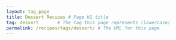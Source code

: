 ```yaml
---
layout: tag_page
title: Dessert Recipes # Page H1 title
tag: dessert       # The tag this page represents (lowercase)
permalink: /recipes/tags/dessert/ # The URL for this page
---
```

